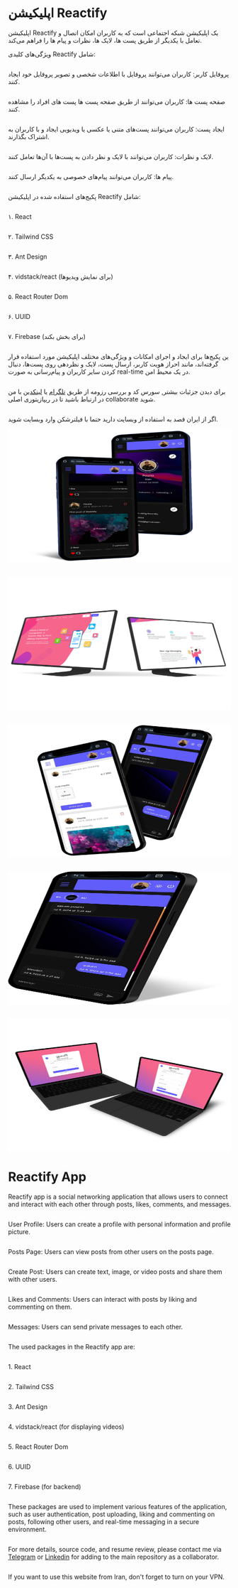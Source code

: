 # اپلیکیشن Reactify

اپلیکیشن Reactify یک اپلیکیشن شبکه اجتماعی است که به کاربران امکان اتصال و تعامل با یکدیگر از طریق پست ها، لایک‌ ها، نظرات و پیام‌ ها را فراهم می‌کند.

ویژگی‌های کلیدی Reactify شامل:

<div style="display: flex; flex-direction: column; " >
  <p>پروفایل کاربر: کاربران می‌توانند پروفایل با اطلاعات شخصی و تصویر پروفایل خود ایجاد کنند.</p>
  <p>صفحه پست ها: کاربران می‌توانند از طریق صفحه پست ها پست های افراد را مشاهده کنند.</p>
  <p>ایجاد پست: کاربران می‌توانند پست‌های متنی یا عکسی یا ویدیویی ایجاد و با کاربران به اشتراک بگذارند.</p>
  <p>لایک و نظرات: کاربران می‌توانند با لایک و نظر دادن به پست‌ها با آن‌ها تعامل کنند.</p>
  <p>پیام‌ ها: کاربران می‌توانند پیام‌های خصوصی به یکدیگر ارسال کنند.</p>
</div>

پکیج‌های استفاده شده در اپلیکیشن Reactify شامل:

<div style="display: flex; flex-direction: column; " >
  <p>۱. React</p>
  <p>۲. Tailwind CSS</p>
  <p>۳. Ant Design</p>
  <p>۴. vidstack/react (برای نمایش ویدیوها)</p>
  <p>۵. React Router Dom</p>
  <p>۶. UUID</p>
  <p>۷. Firebase (برای بخش بکند)</p>
</div>

<div style="display: flex; flex-direction: column; " >
  <p>ین پکیج‌ها برای ایجاد و اجرای امکانات و ویژگی‌های مختلف اپلیکیشن مورد استفاده قرار گرفته‌اند، مانند احراز هویت کاربر، ارسال پست، لایک و نظردهی روی پست‌ها، دنبال کردن سایر کاربران و پیام‌رسانی به صورت real-time در یک محیط امن.</p>
  <p>برای دیدن جزئیات بیشتر, سورس کد و بررسی رزومه از طریق <a target="_blank" href="https://t.me/npouriaa">تلگرام</a> یا <a target="_blank" href="https://www.linkedin.com/in/npouriaa">لینکدین</a> با من در ارتباط باشید تا در ریپازیتوری اصلی collaborate شوید. </p>
</div>

اگر از ایران قصد به استفاده از وبسایت دارید حتما با فیلترشکن وارد وبسایت شوید.

<div style="display: flex; flex-direction: column; gap: 2rem;">
    <img style="height: 300px;" src="./1.png" alt="Reactify" />
    <img style="height: 300px;" src="./2.png" alt="Reactify" />
    <img style="height: 300px;" src="./3.png" alt="Reactify" />
    <img style="height: 300px;" src="./4.png" alt="Reactify" />
    <img style="height: 300px;" src="./5.png" alt="Reactify" />
</div>

# Reactify App

Reactify app is a social networking application that allows users to connect and interact with each other through posts, likes, comments, and messages.

<div style="display: flex; flex-direction: column; " >
  <p>User Profile: Users can create a profile with personal information and profile picture.</p>
  <p>Posts Page: Users can view posts from other users on the posts page.</p>
  <p>Create Post: Users can create text, image, or video posts and share them with other users.</p>
  <p>Likes and Comments: Users can interact with posts by liking and commenting on them.</p>
  <p>Messages: Users can send private messages to each other.</p>
</div>

The used packages in the Reactify app are:

<div style="display: flex; flex-direction: column; " >
  <p>1. React</p>
  <p>2. Tailwind CSS</p>
  <p>3. Ant Design</p>
  <p>4. vidstack/react (for displaying videos)</p>
  <p>5. React Router Dom</p>
  <p>6. UUID</p>
  <p>7. Firebase (for backend)</p>
</div>

<div style="display: flex; flex-direction: column; " >
  <p>These packages are used to implement various features of the application, such as user authentication, post uploading, liking and commenting on posts, following other users, and real-time messaging in a secure environment.</p>
  <p>For more details, source code, and resume review, please contact me via <a target="_blank" href="https://t.me/npouriaa">Telegram</a> or <a target="_blank" href="https://www.linkedin.com/in/npouriaa">Linkedin</a> for adding to the main repository as a collaborator.</p>
</div>

If you want to use this website from Iran, don't forget to turn on your VPN.
